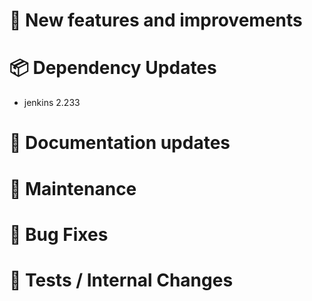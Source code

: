 # 🚀 New features and improvements

# 📦 Dependency Updates
- jenkins 2.233

# 📝 Documentation updates

# 👻 Maintenance

# 🐛 Bug Fixes

# 🚦 Tests / Internal Changes
